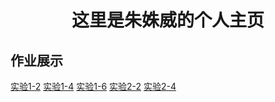 <!doctype html>
<html>
<head>
<meta charset="utf-8">
<title>我的主页</title>
</head>
<body>
  <h1 align="center">这里是朱姝威的个人主页</h1>
  <h2 align="left">作业展示</h2>
    <a href="sy1-1.html>实验1-1</a>
    <a href="sy1-2.html>实验1-2</a>
    <a href="sy1-3.html>实验1-3</a>
    <a href="sy1-4.html>实验1-4</a>
    <a href="sy1-5.html>实验1-5</a>
    <a href="sy1-6.html>实验1-6</a>
    <a href="sy2-1.html>实验2-1</a>
    <a href="sy2-2.html>实验2-2</a>
    <a href="sy2-3.html>实验2-3</a>
    <a href="sy2-4.html>实验2-4</a>
</body>
</html>
